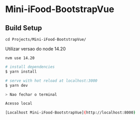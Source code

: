 # Mini-iFood-BootstrapVue

## Build Setup


```
cd Projects/Mini-iFood-BootstrapVue/
```

Utilizar versao do node 14.20

```
nvm use 14.20
```

```bash
# install dependencies
$ yarn install

# serve with hot reload at localhost:3000
$ yarn dev

> Nao fechar o terminal

Acesso local

[Localhost Mini-iFood-BootstrapVue](http://localhost:8000)
